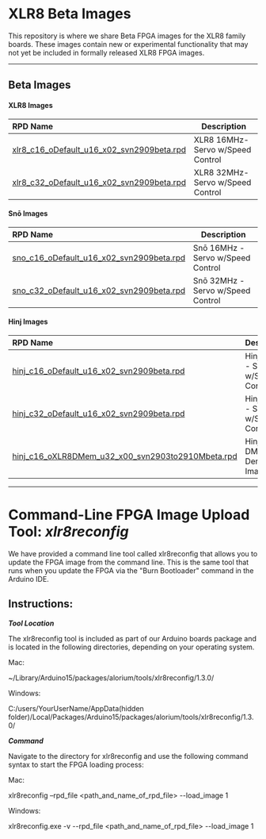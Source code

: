 # XLR8 Beta Images
This repository is where we share Beta FPGA images for the XLR8 family boards.  These images contain new or experimental functionality that may not yet be included in formally released XLR8 FPGA images.

<hr>


## Beta Images

#### XLR8 Images
| RPD Name                                | Description     |
|:----------------------------------------|-----------------|
|[xlr8_c16_oDefault_u16_x02_svn2909beta.rpd](https://github.com/AloriumTechnology/XLR8BetaImages/blob/master/xlr8_c16_oDefault_u16_x02_svn2909beta.rpd)| XLR8 16MHz- Servo w/Speed Control |
|[xlr8_c32_oDefault_u16_x02_svn2909beta.rpd](https://github.com/AloriumTechnology/XLR8BetaImages/blob/master/xlr8_c32_oDefault_u16_x02_svn2909beta.rpd)| XLR8 32MHz- Servo w/Speed Control |

#### Snō Images
| RPD Name                                | Description     |
|:----------------------------------------|-----------------|
|[sno_c16_oDefault_u16_x02_svn2909beta.rpd](https://github.com/AloriumTechnology/XLR8BetaImages/blob/master/sno_c16_oDefault_u16_x02_svn2909beta.rpd) | Snō 16MHz - Servo w/Speed Control |
|[sno_c32_oDefault_u16_x02_svn2909beta.rpd](https://github.com/AloriumTechnology/XLR8BetaImages/blob/master/sno_c32_oDefault_u16_x02_svn2909beta.rpd) | Snō 32MHz - Servo w/Speed Control |

#### Hinj Images
| RPD Name                                | Description     |
|:----------------------------------------|-----------------|
|[hinj_c16_oDefault_u16_x02_svn2909beta.rpd](https://github.com/AloriumTechnology/XLR8BetaImages/blob/master/hinj_c16_oDefault_u16_x02_svn2909beta.rpd)| Hinj 16MHz - Servo w/Speed Control |
|[hinj_c32_oDefault_u16_x02_svn2909beta.rpd](https://github.com/AloriumTechnology/XLR8BetaImages/blob/master/hinj_c32_oDefault_u16_x02_svn2909beta.rpd)| Hinj 32MHz - Servo w/Speed Control |
|[hinj_c16_oXLR8DMem_u32_x00_svn2903to2910Mbeta.rpd](https://github.com/AloriumTechnology/XLR8BetaImages/blob/master/hinj_c16_oDefault_u16_x02_svn2909beta.rpd)| Hinj 16MHz DMEM XB Demo Image |



<hr>

# Command-Line FPGA Image Upload Tool: *xlr8reconfig*
We have provided a command line tool called xlr8reconfig that allows you to update the FPGA image from the command line.  This is the same tool that runs when you update the FPGA via the "Burn Bootloader" command in the Arduino IDE.

## Instructions:

***Tool Location***

The xlr8reconfig tool is included as part of our Arduino boards package and is located in the following directories, depending on your operating system.

Mac: 

~/Library/Arduino15/packages/alorium/tools/xlr8reconfig/1.3.0/

Windows:

C:/users/YourUserName/AppData(hidden folder)/Local/Packages/Arduino15/packages/alorium/tools/xlr8reconfig/1.3.0/


***Command***

Navigate to the directory for xlr8reconfig and use the following command syntax to start the FPGA loading process:

Mac:

xlr8reconfig –rpd_file <path_and_name_of_rpd_file> --load_image 1

Windows:

xlr8reconfig.exe -v --rpd_file <path_and_name_of_rpd_file> --load_image 1
